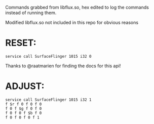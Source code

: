 Commands grabbed from libflux.so, hex edited to log the commands instead of running them.

Modified libflux.so not included in this repo for obvious reasons

# RESET:
```
service call SurfaceFlinger 1015 i32 0
```

Thanks to @raatmarien for finding the docs for this api!

# ADJUST:
```
service call SurfaceFlinger 1015 i32 1
f $r f 0 f 0 f 0
f 0 f $g f 0 f 0
f 0 f 0 f $b f 0
f 0 f 0 f 0 f 1
```
